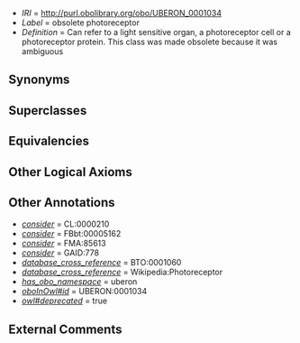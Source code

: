  * *IRI* = http://purl.obolibrary.org/obo/UBERON_0001034
 * *Label* = obsolete photoreceptor
 * *Definition* = Can refer to a light sensitive organ, a photoreceptor cell or a photoreceptor protein. This class was made obsolete because it was ambiguous

## Synonyms


## Superclasses


## Equivalencies


## Other Logical Axioms


## Other Annotations

 * *[consider](../../er/oboInOwl#consider.md)* = CL:0000210
 * *[consider](../../er/oboInOwl#consider.md)* = FBbt:00005162
 * *[consider](../../er/oboInOwl#consider.md)* = FMA:85613
 * *[consider](../../er/oboInOwl#consider.md)* = GAID:778
 * *[database_cross_reference](../../ef/oboInOwl#hasDbXref.md)* = BTO:0001060
 * *[database_cross_reference](../../ef/oboInOwl#hasDbXref.md)* = Wikipedia:Photoreceptor
 * *[has_obo_namespace](../../ce/oboInOwl#hasOBONamespace.md)* = uberon
 * *[oboInOwl#id](../../id/oboInOwl#id.md)* = UBERON:0001034
 * *[owl#deprecated](../../ed/owl#deprecated.md)* = true

## External Comments

